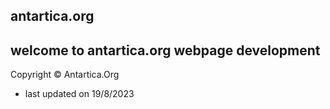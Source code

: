 antartica.org
-----------------------------------------------------------------------------------
welcome to antartica.org webpage development
-----------------------------------------------------------------------------------
Copyright © Antartica.Org

- last updated on 19/8/2023
